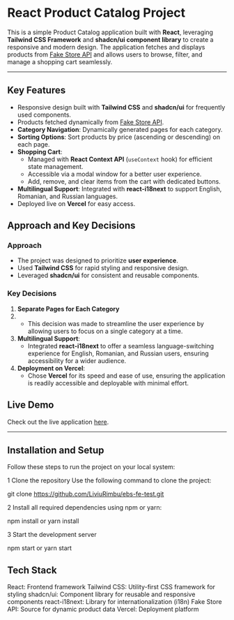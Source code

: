 #  React Product Catalog Project

This is a simple Product Catalog application  built with **React**, leveraging **Tailwind CSS Framework** and **shadcn/ui component library** to create a responsive and modern design. The application fetches and displays products from [Fake Store API](https://fakestoreapi.com/) and allows users to browse, filter, and manage a shopping cart seamlessly.

---

##  Key Features
- Responsive design built with **Tailwind CSS** and **shadcn/ui** for frequently used components.
- Products fetched dynamically from [Fake Store API](https://fakestoreapi.com/).
- **Category Navigation**: Dynamically generated pages for each category.
- **Sorting Options**: Sort products by price (ascending or descending) on each page.
- **Shopping Cart**:
    - Managed with **React Context API** (`useContext` hook) for efficient state management.
    - Accessible via a modal window for a better user experience.
    - Add, remove, and clear items from the cart with dedicated buttons.
- **Multilingual Support**: Integrated with **react-i18next** to support English, Romanian, and Russian languages.
- Deployed live on **Vercel** for easy access.

##  Approach and Key Decisions

### Approach
- The project was designed to prioritize **user experience**.
- Used **Tailwind CSS** for rapid styling and responsive design.
- Leveraged **shadcn/ui** for consistent and reusable components.

### Key Decisions
1. **Separate Pages for Each Category**
2. - This decision was made to streamline the user experience by allowing users to focus on a single category at a time.
2. **Multilingual Support**:
    - Integrated **react-i18next** to offer a seamless language-switching experience for English, Romanian, and Russian users, ensuring accessibility for a wider audience.
4. **Deployment on Vercel**:
    - Chose **Vercel** for its speed and ease of use, ensuring the application is readily accessible and deployable with minimal effort.


##  Live Demo
Check out the live application [here](https://your-vercel-link.vercel.app).

---

##  Installation and Setup

Follow these steps to run the project on your local system:
 
1 Clone the repository
Use the following command to clone the project:

git clone https://github.com/LiviuRimbu/ebs-fe-test.git

2 Install all required dependencies using npm or yarn:

npm install
or
yarn install

3 Start the development server

npm start
or
yarn start


##    Tech Stack
React: Frontend framework
Tailwind CSS: Utility-first CSS framework for styling
shadcn/ui: Component library for reusable and responsive components
react-i18next: Library for internationalization (i18n)
Fake Store API: Source for dynamic product data
Vercel: Deployment platform